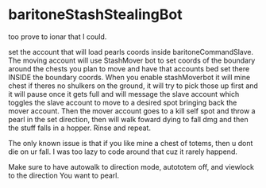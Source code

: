 # baritoneStashStealingBot

too prove to ionar that I could.


set the account that will load pearls coords inside baritoneCommandSlave. The moving account will use StashMover bot to set coords of the boundary around the chests you plan to move and have that accounts bed set there INSIDE the boundary coords. When you enable stashMoverbot it will mine chest if theres no shulkers on the ground, it will try to pick those up first and it will pause once it gets full and will message the slave account which toggles the slave account to move to a desired spot bringing back the mover account. Then the mover account goes to a kill self spot and throw a pearl in the set direction, then will walk foward dying to fall dmg and then the stuff falls in a hopper. Rinse and repeat.


The only known issue is that if you like mine a chest of totems, then u dont die on ur fall. I was too lazy to code around that cuz it rarely happend. 

Make sure to have autowalk to direction mode, autototem off, and viewlock to the direction You want to pearl.
